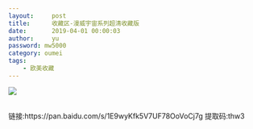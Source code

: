 ```yaml
---
layout:     post
title:      收藏区-漫威宇宙系列超清收藏版
date:       2019-04-01 00:00:03
author:     yu
password: mw5000
category: oumei
tags:
    - 欧美收藏
---
```


![](https://timgsa.baidu.com/timg?image&quality=80&size=b9999_10000&sec=1558630932815&di=2e2b435b0d8aa22bdb0d3ab74400be58&imgtype=0&src=http%3A%2F%2Fn.sinaimg.cn%2Fsinacn%2Fw638h397%2F20180101%2Ffca1-fyqefvw7846456.jpg)
<div id="container" style="white-space:pre-wrap">
链接:https://pan.baidu.com/s/1E9wyKfk5V7UF78OoVoCj7g 提取码:thw3

</div>
<script>
window.onload=function(){
  var div = document.getElementById("container");
  var s=div.innerHTML;
var re = /(http:\/\/|https:\/\/)((\w|=|\?|\.|\/|&|-)+)/g;
  div.innerHTML=s.replace(re,"<a <a href='$1$2'>$1$2</a>");
}
</script>
